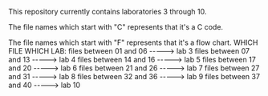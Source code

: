 This repository currently contains laboratories 3 through 10.

The file names which start with "C" represents that it's a C code.

The file names which start with "F" represents that it's a flow chart.
WHICH FILE WHICH LAB:
files between 01 and 06 -----> lab 3
files between 07 and 13 -----> lab 4
files between 14 and 16 -----> lab 5
files between 17 and 20 -----> lab 6
files between 21 and 26 -----> lab 7
files between 27 and 31 -----> lab 8
files between 32 and 36 -----> lab 9
files between 37 and 40 -----> lab 10
